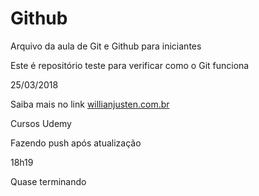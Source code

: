 # Github

Arquivo da aula de Git e Github para iniciantes

Este é repositório teste para verificar como o Git funciona

25/03/2018

Saiba mais no link [willianjusten.com.br](http://willianjusten.com.br)

Cursos Udemy

Fazendo push após atualização

18h19

Quase terminando
